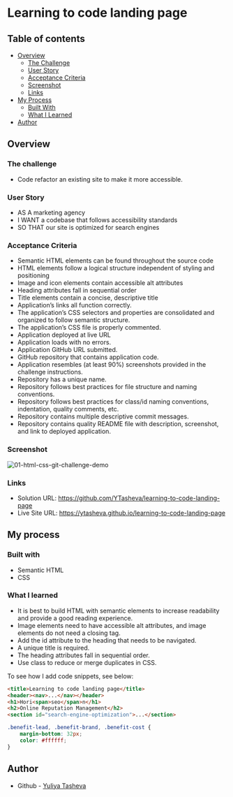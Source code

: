 # Learning to code landing page

## Table of contents

- [Overview](#overview)
  - [The Challenge](#the-challenge)
  - [User Story](#user-story)
  - [Acceptance Criteria](#acceptance-criteria)
  - [Screenshot](#screenshot)
  - [Links](#links)
- [My Process](#my-process)
  - [Built With](#built-with)
  - [What I Learned](#what-i-learned)
- [Author](#author)

## Overview

### The challenge

-  Code refactor an existing site to make it more accessible.

### User Story

- AS A marketing agency
- I WANT a codebase that follows accessibility standards
- SO THAT our site is optimized for search engines

### Acceptance Criteria

- Semantic HTML elements can be found throughout the source code
- HTML elements follow a logical structure independent of styling and positioning
- Image and icon elements contain accessible alt attributes
- Heading attributes fall in sequential order
- Title elements contain a concise, descriptive title
- Application’s links all function correctly.
- The application’s CSS selectors and properties are consolidated and organized to follow semantic structure.
- The application’s CSS file is properly commented.
- Application deployed at live URL
- Application loads with no errors.
- Application GitHub URL submitted.
- GitHub repository that contains application code.
- Application resembles (at least 90%) screenshots provided in the challenge instructions.
- Repository has a unique name.
- Repository follows best practices for file structure and naming conventions.
- Repository follows best practices for class/id naming conventions, indentation, quality comments, etc.
- Repository contains multiple descriptive commit messages.
- Repository contains quality README file with description, screenshot, and link to deployed application.
  
### Screenshot

![01-html-css-git-challenge-demo](https://github.com/YTasheva/learning-to-code-landing-page/assets/148258557/c55f1039-d751-49e6-a8b8-dc12c08132b8)


### Links

- Solution URL: https://github.com/YTasheva/learning-to-code-landing-page
- Live Site URL: https://ytasheva.github.io/learning-to-code-landing-page
## My process

### Built with

- Semantic HTML
- CSS

### What I learned

- It is best to build HTML with semantic elements to increase readability and provide a good reading experience.
- Image elements need to have accessible alt attributes, and image elements do not need a closing tag.
- Add the id attribute to the heading that needs to be navigated.
- A unique title is required.
- The heading attributes fall in sequential order.
- Use class to reduce or merge duplicates in CSS.

To see how I add code snippets, see below:

```html
<title>Learning to code landing page</title>
<header><nav>...</nav></header>
<h1>Hori<span>seo</span>n</h1>
<h2>Online Reputation Management</h2>
<section id="search-engine-optimization">...</section>
```
```css
.benefit-lead, .benefit-brand, .benefit-cost {
    margin-bottom: 32px;
    color: #ffffff;
}
```

## Author

- Github - [Yuliya Tasheva](https://github.com/YTasheva)
